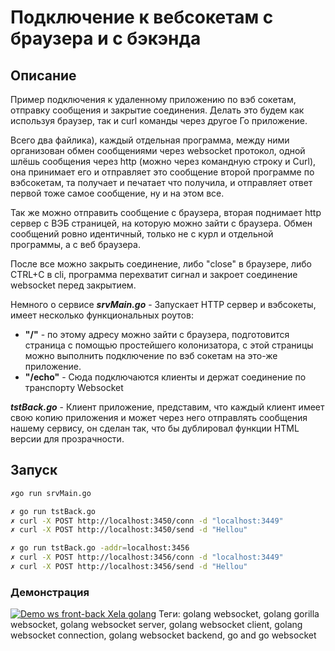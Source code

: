 # Подключение к вебсокетам с браузера и с бэкэнда
## Описание
Пример подключения к удаленному приложению по вэб сокетам, отправку сообщения и закрытие соединения. Делать это будем как используя браузер, так и curl команды через другое Го приложение.  

Всего два файлика), каждый отдельная программа, между ними организован обмен сообщениями через websocket протокол, одной шлёшь сообщения через http (можно через командную строку и Curl), она принимает его и отправляет это сообщение второй программе по вэбсокетам, та получает и печатает что получила, и отправляет ответ первой тоже самое сообщение, ну и на этом все.  

Так же можно отправить сообщение с браузера, вторая поднимает http сервер с ВЭБ страницей, на которую можно зайти с браузера. Обмен сообщений ровно идентичный, только не с курл и отдельной программы, а с веб браузера.  

После все можно закрыть соединение, либо "close" в браузере, либо CTRL+C в cli, программа перехватит сигнал и закроет соединение websocket перед закрытием.

Немного о сервисе
___srvMain.go___ - Запускает HTTP сервер и вэбсокеты, имеет несколько функциональных роутов:
- __"/"__ - по этому адресу можно зайти с браузера, подготовится страница с помощью простейшего колонизатора, с этой страницы можно выполнить подключение по вэб сокетам на это-же приложение.
- __"/echo"__ - Сюда подключаются клиенты и держат соединение по транспорту Websocket

___tstBack.go___ - Клиент приложение, представим, что каждый клиент имеет свою копию приложения и может через него отправлять сообщения нашему сервису, он сделан так, что бы дублировал функции HTML версии для прозрачности.

## Запуск
```sh
✗go run srvMain.go
```
```sh
✗ go run tstBack.go
✗ curl -X POST http://localhost:3450/conn -d "localhost:3449"
✗ curl -X POST http://localhost:3450/send -d "Hellou"
```
```sh
✗ go run tstBack.go -addr=localhost:3456
✗ curl -X POST http://localhost:3456/conn -d "localhost:3449"
✗ curl -X POST http://localhost:3456/send -d "Hellou"
```

### Демонстрация
[![Demo ws front-back Xela golang](./_res/ws-front-back-go-example.gif)](https://youtu.be/OPkum1AAQTY)
Теги:
golang websocket, golang gorilla websocket, golang websocket server, golang websocket client, golang websocket connection, golang websocket backend, go and go websocket
